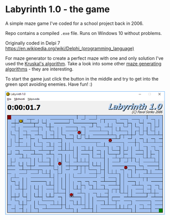 # Labyrinth 1.0 - the game

A simple maze game I've coded for a school project back in 2006. 

Repo contains a compiled `.exe` file. Runs on Windows 10 without problems.

Originally coded in Delpi 7 https://en.wikipedia.org/wiki/Delphi_(programming_language)

For maze generator to create a perfect maze with one and only solution I've used the [Kruskal's algorithm](https://en.wikipedia.org/wiki/Kruskal%27s_algorithm). 
Take a look into some other [maze generating algorithms](http://weblog.jamisbuck.org/2011/2/7/maze-generation-algorithm-recap) - they are interesting.

To start the game just click the button in the middle and try to get into the green spot avoiding enemies.
Have fun! :)

![](https://raw.githubusercontent.com/pavolsenko/labyrinth-game/master/assets/screenshot.png)
